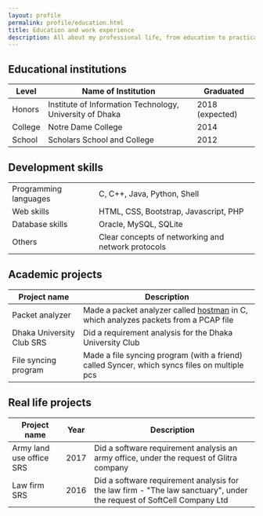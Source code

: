 ```yaml
---
layout: profile
permalink: profile/education.html
title: Education and work experience
description: All about my professional life, from education to practical work experiences.
---
```


## Educational institutions

<table class="table table-striped table-hover">
	<thead>
		<tr>
			<th>Level</th>
			<th>Name of Institution</th>
			<th>Graduated</th>
		</tr>
	</thead>	
	<tbody>
		<tr>
			<td>Honors</td>
			<td>Institute of Information Technology, University of Dhaka</td>
			<td>2018 (expected)</td>
		</tr>
		<tr>
			<td>College</td>
			<td>Notre Dame College</td>
			<td>2014</td>
		</tr>
		<tr>
			<td>School</td>
			<td>Scholars School and College</td>
			<td>2012</td>
		</tr>
	</tbody>
</table>

## Development skills

<table class="table table-striped table-hover">
	<tbody>
		<tr>
			<td>Programming languages</td>
			<td>C, C++, Java, Python, Shell</td>
		</tr>
		<tr>
			<td>Web skills</td>
			<td>HTML, CSS, Bootstrap, Javascript, PHP</td>
		</tr>
		<tr>
			<td>Database skills</td>
			<td>Oracle, MySQL, SQLite</td>
		</tr>
		<tr>
			<td>Others</td>
			<td>Clear concepts of networking and network protocols</td>
		</tr>
	</tbody>
</table>

## Academic projects

<table class="table table-striped table-hover">
	<thead>
		<tr>
			<th>Project name</th>
			<th>Description</th>
		</tr>
	</thead>	
	<tbody>
		<tr>
			<td>Packet analyzer</td>
			<td>Made a packet analyzer called <a href="https://github.com/rafed123/Packet-Analyzer-Hostman">hostman</a> in C, which analyzes packets from a PCAP file</td>
		</tr>
		<tr>
			<td>Dhaka University Club SRS</td>
			<td>Did a requirement analysis for the Dhaka University Club</td>
		</tr>
		<tr>
			<td>File syncing program</td>
			<td>Made a file syncing program (with a friend) called Syncer, which syncs files on multiple pcs</td>
		</tr>
	</tbody>
</table>

## Real life projects

<table class="table table-striped table-hover">
	<thead>
		<tr>
			<th>Project name</th>
			<th>Year</th>
			<th>Description</th>
		</tr>
	</thead>	
	<tbody>
		<tr>
			<td>Army land use office SRS</td>
			<td>2017</td>
			<td>Did a software requirement analysis an army office, under the request of Glitra company</td>
		</tr>
		<tr>
			<td>Law firm SRS</td>
			<td>2016</td>
			<td>Did a software requirement analysis for the law firm - "The law sanctuary", under the request of SoftCell Company Ltd</td>
		</tr>
	</tbody>
</table>

















